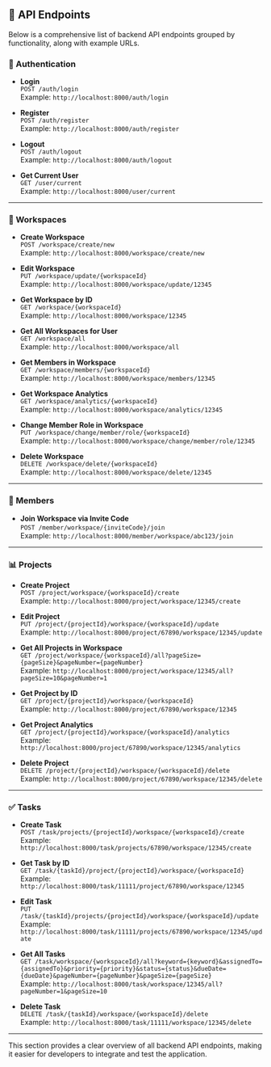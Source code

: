 ## 🔗 API Endpoints

Below is a comprehensive list of backend API endpoints grouped by functionality, along with example URLs.

### 🔐 Authentication

- **Login**  
  `POST /auth/login`  
  Example: `http://localhost:8000/auth/login`

- **Register**  
  `POST /auth/register`  
  Example: `http://localhost:8000/auth/register`

- **Logout**  
  `POST /auth/logout`  
  Example: `http://localhost:8000/auth/logout`

- **Get Current User**  
  `GET /user/current`  
  Example: `http://localhost:8000/user/current`

---

### 🏢 Workspaces

- **Create Workspace**  
  `POST /workspace/create/new`  
  Example: `http://localhost:8000/workspace/create/new`

- **Edit Workspace**  
  `PUT /workspace/update/{workspaceId}`  
  Example: `http://localhost:8000/workspace/update/12345`

- **Get Workspace by ID**  
  `GET /workspace/{workspaceId}`  
  Example: `http://localhost:8000/workspace/12345`

- **Get All Workspaces for User**  
  `GET /workspace/all`  
  Example: `http://localhost:8000/workspace/all`

- **Get Members in Workspace**  
  `GET /workspace/members/{workspaceId}`  
  Example: `http://localhost:8000/workspace/members/12345`

- **Get Workspace Analytics**  
  `GET /workspace/analytics/{workspaceId}`  
  Example: `http://localhost:8000/workspace/analytics/12345`

- **Change Member Role in Workspace**  
  `PUT /workspace/change/member/role/{workspaceId}`  
  Example: `http://localhost:8000/workspace/change/member/role/12345`

- **Delete Workspace**  
  `DELETE /workspace/delete/{workspaceId}`  
  Example: `http://localhost:8000/workspace/delete/12345`

---

### 👥 Members

- **Join Workspace via Invite Code**  
  `POST /member/workspace/{inviteCode}/join`  
  Example: `http://localhost:8000/member/workspace/abc123/join`

---

### 📊 Projects

- **Create Project**  
  `POST /project/workspace/{workspaceId}/create`  
  Example: `http://localhost:8000/project/workspace/12345/create`

- **Edit Project**  
  `PUT /project/{projectId}/workspace/{workspaceId}/update`  
  Example: `http://localhost:8000/project/67890/workspace/12345/update`

- **Get All Projects in Workspace**  
  `GET /project/workspace/{workspaceId}/all?pageSize={pageSize}&pageNumber={pageNumber}`  
  Example: `http://localhost:8000/project/workspace/12345/all?pageSize=10&pageNumber=1`

- **Get Project by ID**  
  `GET /project/{projectId}/workspace/{workspaceId}`  
  Example: `http://localhost:8000/project/67890/workspace/12345`

- **Get Project Analytics**  
  `GET /project/{projectId}/workspace/{workspaceId}/analytics`  
  Example: `http://localhost:8000/project/67890/workspace/12345/analytics`

- **Delete Project**  
  `DELETE /project/{projectId}/workspace/{workspaceId}/delete`  
  Example: `http://localhost:8000/project/67890/workspace/12345/delete`

---

### ✅ Tasks

- **Create Task**  
  `POST /task/projects/{projectId}/workspace/{workspaceId}/create`  
  Example: `http://localhost:8000/task/projects/67890/workspace/12345/create`

- **Get Task by ID**  
  `GET /task/{taskId}/project/{projectId}/workspace/{workspaceId}`  
  Example: `http://localhost:8000/task/11111/project/67890/workspace/12345`

- **Edit Task**  
  `PUT /task/{taskId}/projects/{projectId}/workspace/{workspaceId}/update`  
  Example: `http://localhost:8000/task/11111/projects/67890/workspace/12345/update`

- **Get All Tasks**  
  `GET /task/workspace/{workspaceId}/all?keyword={keyword}&assignedTo={assignedTo}&priority={priority}&status={status}&dueDate={dueDate}&pageNumber={pageNumber}&pageSize={pageSize}`  
  Example: `http://localhost:8000/task/workspace/12345/all?pageNumber=1&pageSize=10`

- **Delete Task**  
  `DELETE /task/{taskId}/workspace/{workspaceId}/delete`  
  Example: `http://localhost:8000/task/11111/workspace/12345/delete`

---

This section provides a clear overview of all backend API endpoints, making it easier for developers to integrate and test the application.
